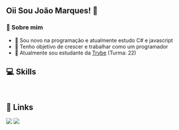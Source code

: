 ## Oii Sou João Marques! 👋
### 🚀 Sobre mim

- 🌱 Sou novo na programação e atualmente estudo C# e javascript
- 🏅 Tenho objetivo de crescer e trabalhar como um programador
- 🏫 Atualmente sou estudante da [Trybe](https://www.betrybe.com) (Turma: 22)
## 💻 Skills
<div>
    <img align="center" alt="" src="https://img.shields.io/badge/C%23-239120?style=for-the-badge&logo=c-sharp&logoColor=white">
    <img align="center" alt="" src="https://img.shields.io/badge/JavaScript-323330?style=for-the-badge&logo=javascript&logoColor=F7DF1E">
</div>


## 🔗 Links

<div>
    <a href="https://www.linkedin.com/in/joao-marques-ba302a19b/" target="_blank"><img src="https://img.shields.io/badge/LinkedIn-0077B5?style=for-the-badge&logo=linkedin&logoColor=white" target="_blank"></a>
      <a href="https://www.instagram.com/joaovictormarquesf_/" target="_blank"><img src="https://img.shields.io/badge/Instagram-E4405F?style=for-the-badge&logo=instagram&logoColor=white" target="_blank"></a>
</div>
